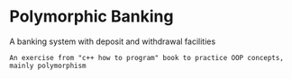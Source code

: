 # Polymorphic Banking
A banking system with deposit and withdrawal facilities
```
An exercise from "c++ how to program" book to practice OOP concepts, mainly polymorphism
